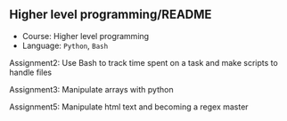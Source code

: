 ## Higher level programming/README

- Course: Higher level programming
- Language: `Python`, `Bash`

Assignment2: Use Bash to track time spent on a task and make scripts to handle files

Assignment3: Manipulate arrays with python

Assignment5: Manipulate html text and becoming a regex master